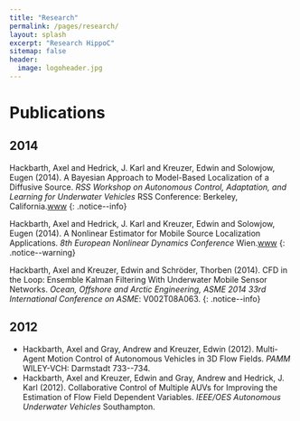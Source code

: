 ```yaml
---
title: "Research"
permalink: /pages/research/
layout: splash
excerpt: "Research HippoC"
sitemap: false
header:
  image: logoheader.jpg
---
```

<h1>Publications</h1>
<h2>2014</h2>

Hackbarth, Axel and Hedrick, J. Karl and Kreuzer, Edwin and Solowjow, Eugen (2014). A Bayesian Approach to Model-Based Localization of a Diffusive Source. <i>RSS Workshop on Autonomous Control, Adaptation, and Learning for Underwater Vehicles</i> RSS Conference: Berkeley, California.<a href="http://drexelsaslab.appspot.com/workshops/rss2014/index.html" target="_blank">www</a>
{: .notice--info}

Hackbarth, Axel and Hedrick, J. Karl and Kreuzer, Edwin and Solowjow, Eugen (2014). A Nonlinear Estimator for Mobile Source Localization Applications. <i>8th European Nonlinear Dynamics Conference</i> Wien.<a href="http://www.google.de" class="btn ">www</a>
{: .notice--warning}

Hackbarth, Axel and Kreuzer, Edwin and Schröder, Thorben (2014). CFD in the Loop: Ensemble Kalman Filtering With Underwater Mobile Sensor Networks. <i>Ocean, Offshore and Arctic Engineering, ASME 2014 33rd International Conference on ASME</i>: V002T08A063.
{: .notice--info}


<h2>2012</h2>

<ul>
<li>Hackbarth, Axel and Gray, Andrew and Kreuzer, Edwin (2012). Multi-Agent Motion Control of Autonomous Vehicles in 3D Flow Fields. <i>PAMM</i> WILEY-VCH: Darmstadt 733--734.</li>
<li>Hackbarth, Axel and Kreuzer, Edwin and Gray, Andrew and Hedrick, J. Karl (2012). Collaborative Control of Multiple AUVs for Improving the Estimation of Flow Field Dependent Variables. <i>IEEE/OES Autonomous Underwater Vehicles</i> Southampton.</li>
</ul>

